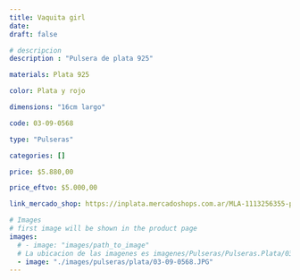```yaml
---
title: Vaquita girl
date: 
draft: false

# descripcion
description : "Pulsera de plata 925"

materials: Plata 925

color: Plata y rojo

dimensions: "16cm largo"

code: 03-09-0568

type: "Pulseras"

categories: []

price: $5.880,00

price_eftvo: $5.000,00

link_mercado_shop: https://inplata.mercadoshops.com.ar/MLA-1113256355-pulsera-de-plata-niña-vaquita-girl-apta-grabado-_JM

# Images
# first image will be shown in the product page
images:
  # - image: "images/path_to_image"
  # La ubicacion de las imagenes es imagenes/Pulseras/Pulseras.Plata/03-09-0568-vaquita-girl
  - image: "./images/pulseras/plata/03-09-0568.JPG"
---
```

